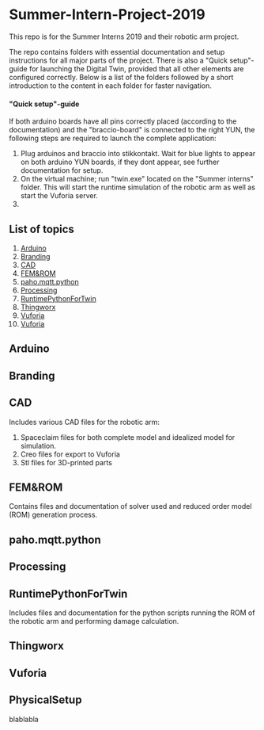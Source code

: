# Summer-Intern-Project-2019
This repo is for the Summer Interns 2019 and their robotic arm project.

The repo contains folders with essential documentation and setup instructions for all major parts of the project. 
There is also a "Quick setup"-guide for launching the Digital Twin, provided that all other elements are configured correctly.
Below is a list of the folders followed by a short introduction to the content in each folder for faster navigation.

#### "Quick setup"-guide
If both arduino boards have all pins correctly placed (according to the documentation) and the "braccio-board" is connected to the right YUN, the following steps are required to launch the complete application:

1. Plug arduinos and braccio into stikkontakt. Wait for blue lights to appear on both arduino YUN boards, if they dont appear, see further documentation for setup.
2. On the virtual machine; run "twin.exe" located on the "Summer interns" folder. This will start the runtime simulation of the robotic arm as well as start the Vuforia server.
3.  

## List of topics
1. [Arduino](#of1)
2. [Branding](#of2)
3. [CAD](#of3)
4. [FEM&ROM](#of4)
5. [paho.mqtt.python](#of5)
6. [Processing](#of6)
7. [RuntimePythonForTwin](#of7)
8. [Thingworx](#of8)
9. [Vuforia](#of9)
10. [Vuforia](#of10)

<a name="of1"></a>
## Arduino


<a name="of2"></a>
## Branding

<a name="of3"></a>
## CAD
Includes various CAD files for the robotic arm:
1. Spaceclaim files for both complete model and idealized model for simulation.
2. Creo files for export to Vuforia
3. Stl files for 3D-printed parts


<a name="of4"></a>
## FEM&ROM
Contains files and documentation of solver used and reduced order model (ROM) generation process.


<a name="of5"></a>
## paho.mqtt.python

<a name="of6"></a>
## Processing



<a name="of7"></a>
## RuntimePythonForTwin
Includes files and documentation for the python scripts running the ROM of the robotic arm and performing damage calculation.

<a name="of8"></a>
## Thingworx

<a name="of9"></a>
## Vuforia


<a name="of10"></a>
## PhysicalSetup

blablabla
